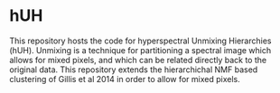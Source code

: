 # hUH
This repository hosts the code for hyperspectral Unmixing Hierarchies (hUH). Unmixing is a technique for partitioning a spectral image which allows for mixed pixels, and which can be related directly back to the original data.
This repository extends the hierarchichal NMF based clustering of Gillis et al 2014 in order to allow for mixed pixels. 
